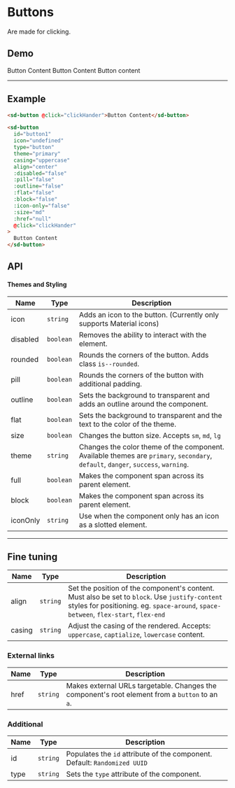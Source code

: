 <script setup>
  import SdButton from '../src/lib/components/SdButton/SdButton.vue'
</script>

# Buttons
Are made for clicking.

## Demo
<sd-button>Button Content</sd-button>
<sd-button flat>Button Content</sd-button>
<sd-button outline>Button content</sd-button>

---

## Example
```html
<sd-button @click="clickHander">Button Content</sd-button>
```

```html
<sd-button 
  id="button1"
  icon="undefined"
  type="button"
  theme="primary"
  casing="uppercase"
  align="center"
  :disabled="false"
  :pill="false"
  :outline="false"
  :flat="false"
  :block="false"
  :icon-only="false"
  :size="md"
  :href="null"
  @click="clickHander"
>
  Button Content
</sd-button>
```

## API
#### Themes and Styling
|Name|Type|Description|
|--|--|--|
| icon | `string` | Adds an icon to the button. (Currently only supports Material icons) |
| disabled | `boolean` | Removes the ability to interact with the element. |
| rounded | `boolean` | Rounds the corners of the button. Adds class `is--rounded`. |
| pill | `boolean` | Rounds the corners of the button with additional padding. |
| outline | `boolean` | Sets the background to transparent and adds an outline around the component. |
| flat | `boolean` | Sets the background to transparent and the text to the color of the theme.
| size | `boolean` | Changes the button size. Accepts `sm`, `md`, `lg` |
| theme | `string` | Changes the color theme of the component. Available themes are `primary`, `secondary`, `default`, `danger`, `success`, `warning`. |
| full | `boolean` | Makes the component span across its parent element. |
| block|`boolean` | Makes the component span across its parent element. |
| iconOnly | `string` | Use when the component only has an icon as a slotted element. |

---

## Fine tuning
| Name | Type | Description |
|--|--|--|
| align | `string` | Set the position of the component's content. Must also be set to `block`. Use `justify-content` styles for positioning. eg. `space-around`, `space-between`, `flex-start`, `flex-end` |
| casing | `string` | Adjust the casing of the rendered. Accepts: `uppercase`, `captialize`, `lowercase` content. |

### External links 
| Name | Type | Description |
|--|--|--|
| href | `string` | Makes external URLs targetable. Changes the component's root element from a `button` to an `a`.|


### Additional
|Name|Type|Description|
|--|--|--|
| id | `string` | Populates the `id` attribute of the component. Default: `Randomized UUID` |
| type | `string` | Sets the `type` attribute of the component. |
